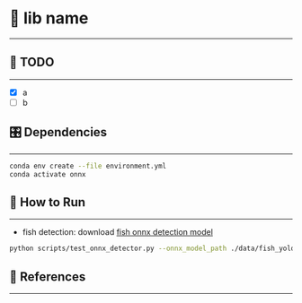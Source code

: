# 📝 lib name
***

## :tada: TODO
***

- [x] a
- [ ] b

## 🎛  Dependencies
***
```bash
conda env create --file environment.yml
conda activate onnx
```

## :running: How to Run ##
***

- fish detection: download [fish onnx detection model](https://drive.google.com/file/d/1RQWkKxbglcrHpQ6tb5F_tYi9AuGxx0o4/view?usp=sharing)

```bash
python scripts/test_onnx_detector.py --onnx_model_path ./data/fish_yolox_l.onnx --labels "Fish" --image_path ./data/underwater.jpg
```

## :gem: References ##
***
